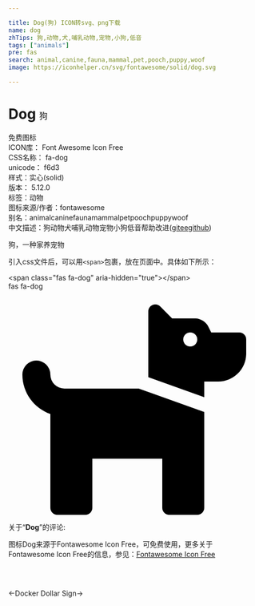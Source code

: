 ```yaml
---

title: Dog(狗) ICON转svg、png下载
name: dog
zhTips: 狗,动物,犬,哺乳动物,宠物,小狗,低音
tags: ["animals"]
pre: fas
search: animal,canine,fauna,mammal,pet,pooch,puppy,woof
image: https://iconhelper.cn/svg/fontawesome/solid/dog.svg

---
```


# Dog  <small style="font-size: 60%;font-weight: 100">狗</small>


<div class="detail-page">
<p>
<span><span class="badge-success badge">免费图标</span> </span>
<br/>
<span>
ICON库：
<span class="badge-secondary badge">Font Awesome Icon Free</span> 
</span>
<br/>
<span>
CSS名称：
<span class="badge-secondary badge">fa-dog</span> 
</span>
<br/>
<span>
unicode：
<span class="badge-secondary badge">f6d3</span> 
<copy-btn content='f6d3' btn-title=""></copy-btn>
<copy-btn :content='String.fromCodePoint(parseInt("f6d3", 16))' btn-title="复制U"></copy-btn>
</span><br/><span>样式：<span class="badge-light badge">实心(solid)</span></span>
<br/>
<span>
版本：
<span class="badge-secondary badge">5.12.0</span> 
</span><br/><span>标签：<span class="badge-light badge"><router-link to="/tags/animals.html">动物</router-link></span></span>
<br/>
<span>图标来源/作者：<span class="badge-light badge">fontawesome</span></span> 
<br/>
<span>别名：<span class="badge-light badge">animal</span><span class="badge-light badge">canine</span><span class="badge-light badge">fauna</span><span class="badge-light badge">mammal</span><span class="badge-light badge">pet</span><span class="badge-light badge">pooch</span><span class="badge-light badge">puppy</span><span class="badge-light badge">woof</span></span><br/><span class="zh-detail">中文描述：<span class="badge-primary badge">狗</span><span class="badge-primary badge">动物</span><span class="badge-primary badge">犬</span><span class="badge-primary badge">哺乳动物</span><span class="badge-primary badge">宠物</span><span class="badge-primary badge">小狗</span><span class="badge-primary badge">低音</span><span class="help-link"><span>帮助改进</span>(<a href="https://gitee.com/liuwave/icon-helper/edit/master/json/fontawesome/solid/dog.json" target="_blank" rel="noopener noreferrer">gitee</a><a href="https://github.com/liuwave/icon-helper/edit/master/json/fontawesome/solid/dog.json" target="_blank" rel="noopener noreferrer">github</a></span>)</span><br/>
</p>
</div><div class="description description alert alert-light">狗，一种家养宠物</div>
<div class="alert alert-dark">
  <i class="fas fa-dog fa-xs"></i>
  <i class="fas fa-dog fa-sm"></i>
  <i class="fas fa-dog fa-lg"></i>
  <i class="fas fa-dog fa-2x"></i>
  <i class="fas fa-dog fa-3x"></i>
  <i class="fas fa-dog fa-5x"></i>
  <i class="fas fa-dog fa-7x"></i>
</div>
<div>
  <p>引入css文件后，可以用<code>&lt;span&gt;</code>包裹，放在页面中。具体如下所示：    
  </p>
  <div class="alert alert-primary" style="font-size: 14px">
    &lt;span class="fas fa-dog" aria-hidden="true"&gt;&lt;/span&gt;
    <copy-btn content='<span class="fas fa-dog" aria-hidden="true"></span>'></copy-btn>
  </div>
  <div class="alert alert-secondary">
    <i class="fas fa-dog"
    style="font-size: 24px"
    aria-hidden="true"></i> fas fa-dog
    <copy-btn content="fas fa-dog" btn-title="复制图标名称"></copy-btn>
  </div>
</div>
<div id="svg" class="svg-wrap">
<svg xmlns="http://www.w3.org/2000/svg" viewBox="0 0 576 512"><path d="M298.06,224,448,277.55V496a16,16,0,0,1-16,16H368a16,16,0,0,1-16-16V384H192V496a16,16,0,0,1-16,16H112a16,16,0,0,1-16-16V282.09C58.84,268.84,32,233.66,32,192a32,32,0,0,1,64,0,32.06,32.06,0,0,0,32,32ZM544,112v32a64,64,0,0,1-64,64H448v35.58L320,197.87V48c0-14.25,17.22-21.39,27.31-11.31L374.59,64h53.63c10.91,0,23.75,7.92,28.62,17.69L464,96h64A16,16,0,0,1,544,112Zm-112,0a16,16,0,1,0-16,16A16,16,0,0,0,432,112Z"/></svg>
</div>
<detail full-name='fa-dog'></detail>
<div class="icon-detail__container">
<p>关于“<b>Dog</b>”的评论:</p>
</div>
<Vssue title="关于“Dog”的评论" />    
<div><p>图标Dog来源于Fontawesome Icon Free，可免费使用，更多关于  Fontawesome Icon Free的信息，参见：<a target="_blank" href="https://iconhelper.cn/fontawesome.html">Fontawesome Icon Free</a>
</p></div>

<div style="padding:2rem 0 " class="page-nav"><p class="inner"><span class="prev">←<router-link to="/icon/brands/docker.html">Docker</router-link></span> <span class="next"><router-link to="/icon/solid/dollar-sign.html">Dollar Sign</router-link>→</span></p></div>
